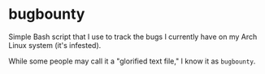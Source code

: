 # bugbounty

Simple Bash script that I use to track the bugs I currently have on my Arch Linux system (it's infested).

While some people may call it a "glorified text file," I know it as `bugbounty`.